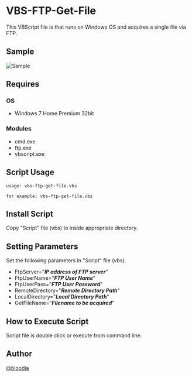 # VBS-FTP-Get-File
This VBScript file is that runs on Windows OS and acquires a single file via FTP.  

## Sample
![Sample](https://www.bloodia.net/files/download/vbs-ftp-get-file.jpg)

## Requires
### OS
- Windows 7 Home Premium 32bit

### Modules
- cmd.exe
- ftp.exe
- vbscript.exe

## Script Usage
```
usage: vbs-ftp-get-file.vbs

for example: vbs-ftp-get-file.vbs
```

## Install Script
Copy "Script" file (vbs) to inside appropriate directory.  

## Setting Parameters
Set the following parameters in "Script" file (vbs).  
- FtpServer="***IP address of FTP server***"  
- FtpUserName="***FTP User Name***"  
- FtpUserPass="***FTP User Password***"  
- RemoteDirectory="***Remote Directory Path***"  
- LocalDirectory="***Local Directory Path***"  
- GetFileName="***Filename to be acquired***"  

## How to Execute Script
Script file is double click or execute from command line.

## Author
[@bloodia](https://twitter.com/bloodiadotnet)
